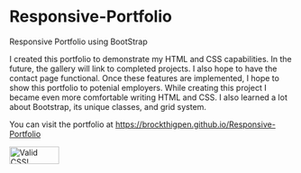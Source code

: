 # Responsive-Portfolio
Responsive Portfolio using BootStrap

I created this portfolio to demonstrate my HTML and CSS capabilities. In the future, the gallery will link to completed projects. I also hope to have the contact page functional. Once these features are implemented, I hope to show this portfolio to potenial employers. While creating this project I became even more comfortable writing HTML and CSS. I also learned a lot about Bootstrap, its unique classes, and grid system.

You can visit the portfolio at https://brockthigpen.github.io/Responsive-Portfolio

<p>
<a href="http://jigsaw.w3.org/css-validator/check/referer">
    <img style="border:0;width:88px;height:31px"
        src="http://jigsaw.w3.org/css-validator/images/vcss-blue"
        alt="Valid CSS!" />
    </a>
</p>
      
